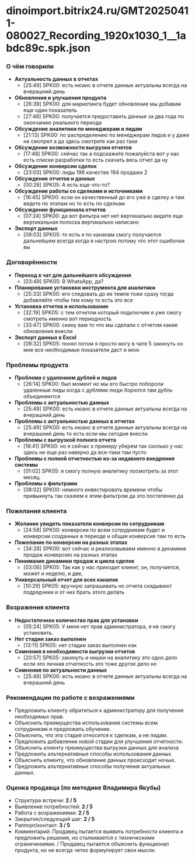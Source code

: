 # dinoimport.bitrix24.ru/GMT20250411-080027_Recording_1920x1030_1__1abdc89c.spk.json

### О чём говорили
- **Актуальность данных в отчетах**
  - [25:49] SPK00: есть нюанс в отчете данные актуальны всегда на вчерашний день
- **Обновления и улучшения продукта**
  - [26:39] SPK00: для маркетинга будет обновление мы добавим еще один показатель
  - [27:48] SPK00: получается предоставить данные за два года по окончанию реального периода
- **Обсуждение аналитики по менеджерам и лидам**
  - [21:13] SPK00: по распределению по менеджерам лидов и у даже не смотрел а да здесь смотрите как раз таки
- **Обсуждение возможности выгрузки отчетов**
  - [17:48] SPK00: сейчас так а подскажите пожалуйста вот у нас есть списки разработки то есть скачать весь отчет да ну
- **Обсуждение конверсии сделок**
  - [23:03] SPK00: лиды 196 качестве 194 продажи 2
- **Обсуждение отчетов и данных**
  - [00:26] SPK05: А есть еще что-то?
- **Обсуждение работы со сделками и источниками**
  - [16:45] SPK00: если он качественный до его уже в сделку и там ведете по этапам но то есть по сделкам
- **Обсуждение функционала отчетов**
  - [07:24] SPK00: да вот фильтра нет нет вертикально видите еще вертикальная полоска вертикально написано
- **Экспорт данных**
  - [09:03] SPK05: то есть я по каналам смогу получается дальнейшем всегда когда я настрою потому что этот ошибочки вы

### Договорённости
- **Переход в чат для дальнейшего обсуждения**
  - [03:49] SPK05: В WhatsApp, да?
- **Планирование установки инструмента для аналитики**
  - [25:33] SPK00: его следовать до ее темпе тоже сразу тогда добавляйте чтобы тем кому то есть это все
- **Установка отчетов и использование**
  - [32:19] SPK05: с тем отчетом который подключим я уже смогу смотреть именно вот периодность
  - [33:47] SPK00: скину вам то что мы сделали с отчетом какие обновления внесли
- **Экспорт данных в Excel**
  - [09:32] SPK05: понял потом я просто могу в чате 5 закинуть он мне все необходимые показатели даст и мою

### Проблемы продукта
- **Проблема с удалением дублей и лидов**
  - [26:14] SPK00: был момент но мы его быстро побороли удаленные лиды когда с дублями люди борются там дубль объединяются
- **Проблемы с актуальностью данных**
  - [25:49] SPK00: есть нюанс в отчете данные актуальны всегда на вчерашний день
- **Проблемы с актуальностью данных в отчетах**
  - [25:49] SPK00: есть нюанс в отчете данные актуальны всегда на вчерашний день то есть если мы сегодня внесли
- **Проблемы с выгрузкой полного отчета**
  - [18:41] SPK00: но я сейчас к примеру уберем так сколько у нас здесь не еще раз наверно да все-таки там пусто
- **Проблемы с полной отчетностью из-за недавнего внедрения системы**
  - [01:02] SPK05: я смогу полную аналитику посмотреть за этот месяц.
- **Проблемы с фильтрами**
  - [08:02] SPK00: немного инвестировать времени чтобы привыкнуть так скажем к этим фильтром да это постепенно да

### Пожелания клиента
- **Желание увидеть показатели конверсии по сотрудникам**
  - [24:58] SPK00: конверсии по всем сотрудникам будет и конверсии созданных в периоде и общая конверсия там то есть
- **Пожелание по конверсии на разных этапах**
  - [34:28] SPK00: вот сейчас и реализовываем именно в динамике продаж конверсию на разных этапах
- **Понимание динамики продаж и цикла сделок**
  - [03:06] SPK05: Так как у нас приходит клиент, он, получается, может и неделю, и две,
- **Универсальный отчет для всех каналов**
  - [10:29] SPK05: вручную запрашивать но отчета скидывают подрядчики и от них брать этого делать

### Возражения клиента
- **Недостаточное количество прав для установки**
  - [05:24] SPK05: У меня нет прав администратора, я не смогу установить.
- **Нет стадии заказ выполнен**
  - [13:11] SPK05: нет стадии заказ выполнен как
- **Сомнения в необходимости выгрузки отчетов**
  - [20:57] SPK05: закинуть и нишки на аналитику это одно дело если это личная отчетность это тоже другое дело но
- **Сомнения по актуальности данных**
  - [25:49] SPK00: есть нюанс в отчете данные актуальны всегда на вчерашний день

### Рекомендации по работе с возражениями
- Предложить клиенту обратиться к администратору для получения необходимых прав.
- Объяснить преимущества использования системы всем сотрудникам и предложить обучение.
- Объяснить, что эта стадия относится к сделкам, а не лидам.
- Предложить добавление новой стадии для улучшения отчетности.
- Объяснить клиенту преимущества выгрузки данных для анализа
- Предложить альтернативные способы использования данных
- Объяснить клиенту, что обновление данных происходит ночью.
- Предложить альтернативные способы получения актуальных данных.

### Оценка продавца (по методике Владимира Якубы)
- Структура встречи: **2 / 5**
- Выявление потребностей: **2 / 5**
- Работа с возражениями: **2 / 5**
- Закрытие/следующий шаг: **2 / 5**
- Раппорт/контакт: **3 / 5**
- Комментарий: Продавец пытается выявить потребности клиента и предложить решения, но сталкивается с техническими ограничениями. / Продавец пытается объяснить функционал продукта, но не всегда четко формулирует свои мысли.
